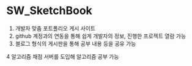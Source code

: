 # SW_SketchBook
1. 개발자 맞춤 포트폴리오 게시 사이트
2. github 계정과의 연동을 통해 쉽게 개발자의 정보, 진행한 프로젝트 열람 가능
3. 블로그 형식의 게시판을 통해 공부 내용 등을 공유 가능

4  알고리즘 채점 서버를 도입해 알고리즘 공부 가능
